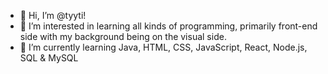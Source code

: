 - 👋 Hi, I’m @tyyti!
- 👀 I’m interested in learning all kinds of programming, primarily front-end side with my background being on the visual side.
- 🌱 I’m currently learning Java, HTML, CSS, JavaScript, React, Node.js, SQL & MySQL
<!--- 
- 💞️ I’m looking to collaborate on ... 
- 📫 How to reach me: email me tiina.tyyti (at) gmail 
--->

<!---
tyyti/tyyti is a ✨ special ✨ repository because its `README.md` (this file) appears on your GitHub profile.
You can click the Preview link to take a look at your changes.
--->
